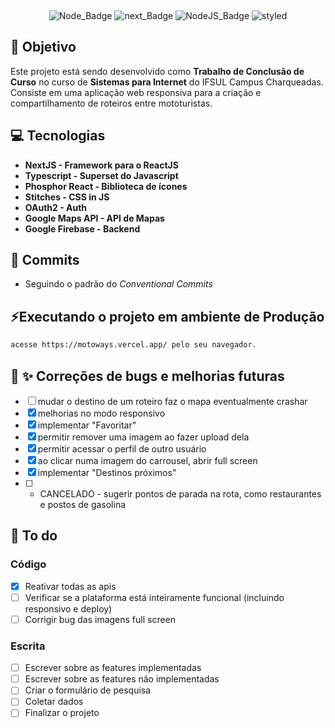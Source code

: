 <div align="center">
  
&nbsp;

![Node_Badge][node_version_badge] ![next_Badge][next_badge] ![NodeJS_Badge][typescript] ![styled][styled]

</div>

## **:rocket: Objetivo**

Este projeto está sendo desenvolvido como **Trabalho de Conclusão de Curso** no curso de **Sistemas para Internet** do IFSUL Campus Charqueadas. Consiste em uma aplicação web responsiva para a criação e compartilhamento de roteiros entre mototuristas.

## **:computer: Tecnologias**

- **NextJS - Framework para o ReactJS**
- **Typescript - Superset do Javascript**
- **Phosphor React - Biblioteca de ícones**
- **Stitches - CSS in JS**
- **OAuth2 - Auth**
- **Google Maps API - API de Mapas**
- **Google Firebase - Backend**

## **📩 Commits**

- Seguindo o padrão do _Conventional Commits_

## **⚡Executando o projeto em ambiente de Produção**

```sh
acesse https://motoways.vercel.app/ pelo seu navegador.
```

## **🐛 ✨ Correções de bugs e melhorias futuras**

- [ ] mudar o destino de um roteiro faz o mapa eventualmente crashar
- [x] melhorias no modo responsivo
- [x] implementar "Favoritar"
- [x] permitir remover uma imagem ao fazer upload dela
- [x] permitir acessar o perfil de outro usuário
- [x] ao clicar numa imagem do carrousel, abrir full screen
- [x] implementar "Destinos próximos"
- [ ] - CANCELADO - sugerir pontos de parada na rota, como restaurantes e postos de gasolina

## **📝 To do**

### Código

- [x] Reativar todas as apis
- [ ] Verificar se a plataforma está inteiramente funcional (incluindo responsivo e deploy)
- [ ] Corrigir bug das imagens full screen

### Escrita

- [ ] Escrever sobre as features implementadas
- [ ] Escrever sobre as features não implementadas
- [ ] Criar o formulário de pesquisa
- [ ] Coletar dados
- [ ] Finalizar o projeto

<!-- Badges -->

[node_version_badge]: https://img.shields.io/badge/Node-18.16.0-green
[next_badge]: https://img.shields.io/badge/Web-NextJS-blue
[typescript]: https://img.shields.io/badge/TS-Typescript-blue
[styled]: https://img.shields.io/badge/CSS-Stitches-yellow
